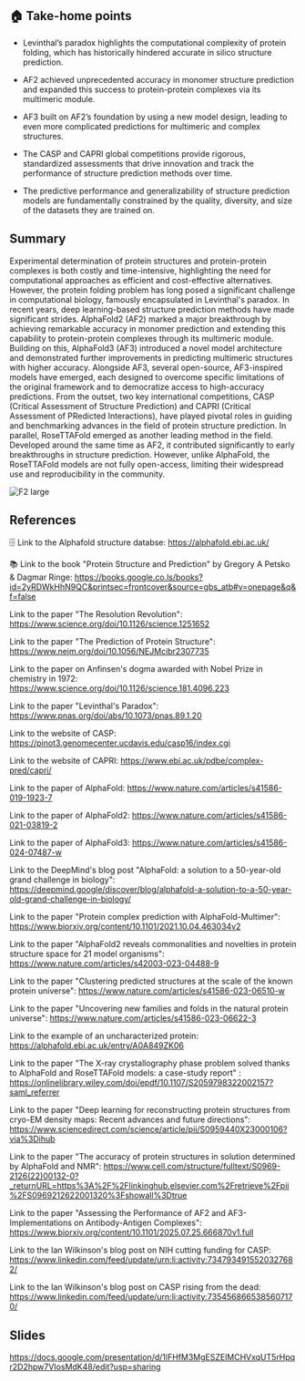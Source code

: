 ## 🏠 Take-home points
- Levinthal’s paradox highlights the computational complexity of protein folding, which has historically hindered accurate in silico structure prediction.

- AF2 achieved unprecedented accuracy in monomer structure prediction and expanded this success to protein-protein complexes via its multimeric module.

- AF3 built on AF2’s foundation by using a new model design, leading to even more complicated predictions for multimeric and complex structures.

- The CASP and CAPRI global competitions provide rigorous, standardized assessments that drive innovation and track the performance of structure prediction methods over time.

- The predictive performance and generalizability of structure prediction models are fundamentally constrained by the quality, diversity, and size of the datasets they are trained on.
  
## Summary
Experimental determination of protein structures and protein-protein complexes is both costly and time-intensive, highlighting the need for computational approaches as efficient and cost-effective alternatives. However, the protein folding problem has long posed a significant challenge in computational biology, famously encapsulated in Levinthal's paradox. In recent years, deep learning-based structure prediction methods have made significant strides. AlphaFold2 (AF2) marked a major breakthrough by achieving remarkable accuracy in monomer prediction and extending this capability to protein-protein complexes through its multimeric module. Building on this, AlphaFold3 (AF3) introduced a novel model architecture and demonstrated further improvements in predicting multimeric structures with higher accuracy. Alongside AF3, several open-source, AF3-inspired models have emerged, each designed to overcome specific limitations of the original framework and to democratize access to high-accuracy predictions. From the outset, two key international competitions, CASP (Critical Assessment of Structure Prediction) and CAPRI (Critical Assessment of PRedicted Interactions), have played pivotal roles in guiding and benchmarking advances in the field of protein structure prediction. In parallel, RoseTTAFold emerged as another leading method in the field. Developed around the same time as AF2, it contributed significantly to early breakthroughs in structure prediction. However, unlike AlphaFold, the RoseTTAFold models are not fully open-access, limiting their widespread use and reproducibility in the community. 

![F2 large](https://github.com/user-attachments/assets/f8892aa0-2080-4c3d-9e65-a1d7c509fd2e)


## References

🗄️ Link to the Alphafold structure databse: https://alphafold.ebi.ac.uk/

📚 Link to the book "Protein Structure and Prediction" by Gregory A Petsko & Dagmar Ringe: https://books.google.co.ls/books?id=2yRDWkHhN9QC&printsec=frontcover&source=gbs_atb#v=onepage&q&f=false

Link to the paper "The Resolution Revolution": https://www.science.org/doi/10.1126/science.1251652

Link to the paper "The Prediction of Protein Structure": https://www.nejm.org/doi/10.1056/NEJMcibr2307735

Link to the paper on Anfinsen's dogma awarded with Nobel Prize in chemistry in 1972: https://www.science.org/doi/10.1126/science.181.4096.223

Link to the paper "Levinthal's Paradox": https://www.pnas.org/doi/abs/10.1073/pnas.89.1.20

Link to the website of CASP: https://pinot3.genomecenter.ucdavis.edu/casp16/index.cgi

Link to the website of CAPRI: https://www.ebi.ac.uk/pdbe/complex-pred/capri/

Link to the paper of AlphaFold: https://www.nature.com/articles/s41586-019-1923-7

Link to the paper of AlphaFold2: https://www.nature.com/articles/s41586-021-03819-2

Link to the paper of AlphaFold3: https://www.nature.com/articles/s41586-024-07487-w

Link to the DeepMind's blog post "AlphaFold: a solution to a 50-year-old grand challenge in biology": https://deepmind.google/discover/blog/alphafold-a-solution-to-a-50-year-old-grand-challenge-in-biology/

Link to the paper "Protein complex prediction with AlphaFold-Multimer": https://www.biorxiv.org/content/10.1101/2021.10.04.463034v2

Link to the paper "AlphaFold2 reveals commonalities and novelties in protein structure space for 21 model organisms": https://www.nature.com/articles/s42003-023-04488-9

Link to the paper "Clustering predicted structures at the scale of the known protein universe": https://www.nature.com/articles/s41586-023-06510-w

Link to the paper "Uncovering new families and folds in the natural protein universe": https://www.nature.com/articles/s41586-023-06622-3

Link to the example of an uncharacterized protein: https://alphafold.ebi.ac.uk/entry/A0A849ZK06

Link to the paper "The X-ray crystallography phase problem solved thanks to AlphaFold and RoseTTAFold models: a case-study report" : https://onlinelibrary.wiley.com/doi/epdf/10.1107/S2059798322002157?saml_referrer

Link to the paper "Deep learning for reconstructing protein structures from cryo-EM density maps: Recent advances and future directions": https://www.sciencedirect.com/science/article/pii/S0959440X23000106?via%3Dihub

Link to the paper "The accuracy of protein structures in solution determined by AlphaFold and NMR": https://www.cell.com/structure/fulltext/S0969-2126(22)00132-0?_returnURL=https%3A%2F%2Flinkinghub.elsevier.com%2Fretrieve%2Fpii%2FS0969212622001320%3Fshowall%3Dtrue

Link to the paper "Assessing the Performance of AF2 and AF3-Implementations on Antibody-Antigen Complexes": https://www.biorxiv.org/content/10.1101/2025.07.25.666870v1.full

Link to the Ian Wilkinson's blog post on NIH cutting funding for CASP: https://www.linkedin.com/feed/update/urn:li:activity:7347934915520327682/

Link to the Ian Wilkinson's blog post on CASP rising from the dead: https://www.linkedin.com/feed/update/urn:li:activity:7354568665385607170/

## Slides

https://docs.google.com/presentation/d/1lFHfM3MgESZElMCHVxqUT5rHpqr2D2hpw7VIosMdK48/edit?usp=sharing






